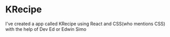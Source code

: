 # KRecipe
I've created a app called KRecipe using React and CSS(who mentions CSS) with the help of Dev Ed or Edwin Simo 
